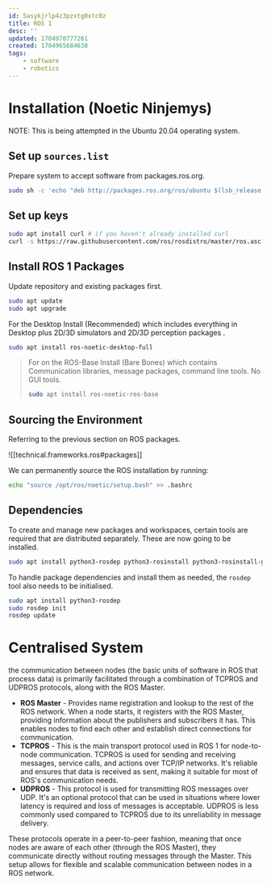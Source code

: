 ```yaml
---
id: 5asykjrlp4z3pzxtg0xtc0z
title: ROS 1
desc: ''
updated: 1704970777261
created: 1704965684638
tags:
    - software
    - robotics
---
```


# Installation (Noetic Ninjemys)

NOTE: This is being attempted in the Ubuntu 20.04 operating system.

## Set up `sources.list`

Prepare system to accept software from packages.ros.org.

```bash
sudo sh -c 'echo "deb http://packages.ros.org/ros/ubuntu $(lsb_release -sc) main" > /etc/apt/sources.list.d/ros-latest.list'
```

## Set up keys

```bash
sudo apt install curl # if you haven't already installed curl
curl -s https://raw.githubusercontent.com/ros/rosdistro/master/ros.asc | sudo apt-key add -
```

## Install ROS 1 Packages

Update repository and existing packages first.

```bash
sudo apt update
sudo apt upgrade
```

For the Desktop Install (Recommended) which includes everything in Desktop plus 2D/3D simulators and 2D/3D perception packages .

```bash
sudo apt install ros-noetic-desktop-full
```
> For on the ROS-Base Install (Bare Bones) which contains Communication libraries, message packages, command line tools. No GUI tools.
> 
> ```bash
> sudo apt install ros-noetic-ros-base
> ```

## Sourcing the Environment

Referring to the previous section on ROS packages.

![[technical.frameworks.ros#packages]]

We can permanently source the ROS installation by running:

```bash
echo "source /opt/ros/noetic/setup.bash" >> .bashrc
```

## Dependencies

To create and manage new packages and workspaces, certain tools are required that are distributed separately. These are now going to be installed.

```bash
sudo apt install python3-rosdep python3-rosinstall python3-rosinstall-generator python3-wstool build-essential
```

To handle package dependencies and install them as needed, the `rosdep` tool also needs to be initialised.

```bash
sudo apt install python3-rosdep
sudo rosdep init
rosdep update
```

# Centralised System

the communication between nodes (the basic units of software in ROS that process data) is primarily facilitated through a combination of TCPROS and UDPROS protocols, along with the ROS Master.

- **ROS Master** - Provides name registration and lookup to the rest of the ROS network. When a node starts, it registers with the ROS Master, providing information about the publishers and subscribers it has. This enables nodes to find each other and establish direct connections for communication.
- **TCPROS** - This is the main transport protocol used in ROS 1 for node-to-node communication. TCPROS is used for sending and receiving messages, service calls, and actions over TCP/IP networks. It's reliable and ensures that data is received as sent, making it suitable for most of ROS's communication needs.
- **UDPROS** - This protocol is used for transmitting ROS messages over UDP. It's an optional protocol that can be used in situations where lower latency is required and loss of messages is acceptable. UDPROS is less commonly used compared to TCPROS due to its unreliability in message delivery.

These protocols operate in a peer-to-peer fashion, meaning that once nodes are aware of each other (through the ROS Master), they communicate directly without routing messages through the Master. This setup allows for flexible and scalable communication between nodes in a ROS network.